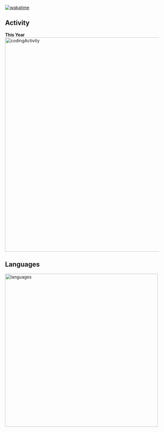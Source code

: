 [![wakatime](https://wakatime.com/badge/user/145d5467-56bf-409e-b186-1787f0ef446c.svg)](https://wakatime.com/@145d5467-56bf-409e-b186-1787f0ef446c)

## Activity
<figcaption><strong>This Year</strong></figcaption>
<img src="https://wakatime.com/share/@wasim1912/3fc3ce50-dff8-4a01-92ef-bc1fd3f9863a.svg" alt="codingActivity" style="width: 700px; height: auto;">

## Languages
<img src="https://wakatime.com/share/@wasim1912/e33f84b3-4281-4f40-bd97-45fbaaae741e.svg" alt="languages" style="width: 500px; height: auto;">
